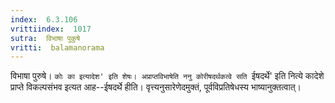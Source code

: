 ```yaml
---
index:  6.3.106
vrittiindex:  1017
sutra:  विभाषा पुकुषे
vritti:  balamanorama 
---
```


विभाषा पुरुषे। `कोः का इत्यादेश' इति शेषः। अप्राप्तविभाषेति ननु कोरीषदर्थकत्वे सति `ईषदर्थे' इति नित्ये कादेशे प्राप्ते विकल्पसंभव इत्यत आह--ईषदर्थे हीति। वृत्त्यनुसारेणेदमुक्तं, पूर्वविप्रतिषेधस्य भाष्यानुक्तत्वात्। 


